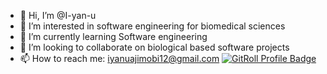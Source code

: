 - 👋 Hi, I’m @I-yan-u
- 👀 I’m interested in software engineering for biomedical sciences
- 🌱 I’m currently learning Software engineering
- 💞️ I’m looking to collaborate on biological based software projects
- 📫 How to reach me: iyanuajimobi12@gmail.com
<a href="https://gitroll.io/profile/uzBnOPmWorZbGHL8kjEOYOLc2tlz2" target="_blank"><img src="https://gitroll.io/api/badges/profiles/v1/uzBnOPmWorZbGHL8kjEOYOLc2tlz2" alt="GitRoll Profile Badge"/></a>

<!---
I-yan-u/I-yan-u is a ✨ special ✨ repository because its `README.md` (this file) appears on your GitHub profile.
You can click the Preview link to take a look at your changes.
--->
